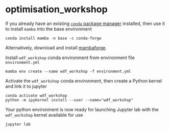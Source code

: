 # optimisation_workshop

If you already have an existing [`conda` package manager](https://docs.conda.io/projects/conda/en/latest/user-guide/install/index.html) installed, then use it to install `mamba` into the base environment
```shell
conda install mamba -n base -c conda-forge
```
Alternatively, download and install [mambaforge](https://github.com/conda-forge/miniforge#mambaforge).

Install `wdf_workshop` conda environment from environment file `environment.yml`
```shell
mamba env create --name wdf_workshop -f environment.yml
```
Activate the `wdf_workshop` conda environment, then create a Python kernel and link it to jupyter
```shell
conda activate wdf_workshop
python -m ipykernel install --user --name="wdf_workshop"
```
Your python environment is now ready for launching Jupyter lab with the `wdf_workshop` kernel available for use
```shell
jupyter lab
```
